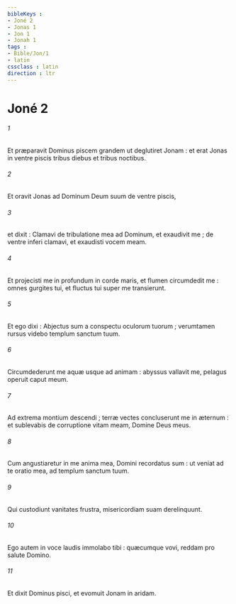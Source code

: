 ```yaml
---
bibleKeys : 
- Joné 2
- Jonas 1
- Jon 1
- Jonah 1
tags : 
- Bible/Jon/1
- latin
cssclass : latin
direction : ltr
---
```


# Joné 2

###### 1
Et præparavit Dominus piscem grandem ut deglutiret Jonam : et erat Jonas in ventre piscis tribus diebus et tribus noctibus.
###### 2
Et oravit Jonas ad Dominum Deum suum de ventre piscis,
###### 3
et dixit : Clamavi de tribulatione mea ad Dominum, et exaudivit me ; de ventre inferi clamavi, et exaudisti vocem meam.
###### 4
Et projecisti me in profundum in corde maris, et flumen circumdedit me : omnes gurgites tui, et fluctus tui super me transierunt.
###### 5
Et ego dixi : Abjectus sum a conspectu oculorum tuorum ; verumtamen rursus videbo templum sanctum tuum.
###### 6
Circumdederunt me aquæ usque ad animam : abyssus vallavit me, pelagus operuit caput meum.
###### 7
Ad extrema montium descendi ; terræ vectes concluserunt me in æternum : et sublevabis de corruptione vitam meam, Domine Deus meus.
###### 8
Cum angustiaretur in me anima mea, Domini recordatus sum : ut veniat ad te oratio mea, ad templum sanctum tuum.
###### 9
Qui custodiunt vanitates frustra, misericordiam suam derelinquunt.
###### 10
Ego autem in voce laudis immolabo tibi : quæcumque vovi, reddam pro salute Domino.
###### 11
Et dixit Dominus pisci, et evomuit Jonam in aridam.
